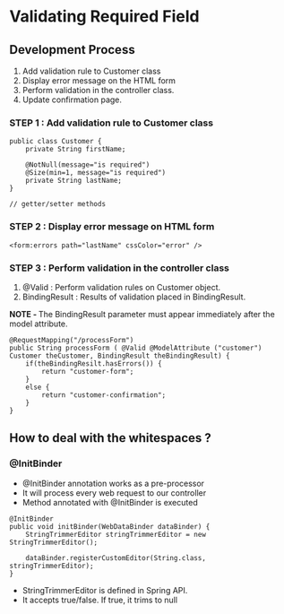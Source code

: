 # Validating Required Field

## Development Process
1. Add validation rule to Customer class
2. Display error message on the HTML form
3. Perform validation in the controller class.
4. Update confirmation page.

### STEP 1 : Add validation rule to Customer class
```
public class Customer {
    private String firstName;

    @NotNull(message="is required")
    @Size(min=1, message="is required")
    private String lastName;
}

// getter/setter methods
```

### STEP 2 : Display error message on HTML form
```
<form:errors path="lastName" cssColor="error" />
```

### STEP 3 : Perform validation in the controller class

1. @Valid : Perform validation rules on Customer object.
2. BindingResult : Results of validation placed in BindingResult.

<b>NOTE - </b> The BindingResult parameter must appear immediately after the model attribute. 

```
@RequestMapping("/processForm") 
public String processForm ( @Valid @ModelAttribute ("customer") Customer theCustomer, BindingResult theBindingResult) {
    if(theBindingResilt.hasErrors()) {
        return "customer-form";
    }
    else {
        return "customer-confirmation";
    }
}
```

## How to deal with the whitespaces ?
### @InitBinder
* @InitBinder annotation works as a pre-processor
* It will process every web request to our controller
* Method annotated with @InitBinder is executed

```
@InitBinder
public void initBinder(WebDataBinder dataBinder) {
    StringTrimmerEditor stringTrimmerEditor = new StringTrimmerEditor();

    dataBinder.registerCustomEditor(String.class, stringTrimmerEditor);
}
```

* StringTrimmerEditor is defined in Spring API.
* It accepts true/false. If true, it trims to null
